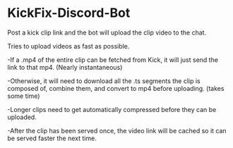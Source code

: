 # KickFix-Discord-Bot
Post a kick clip link and the bot will upload the clip video to the chat.

Tries to upload videos as fast as possible.

-If a .mp4 of the entire clip can be fetched from Kick, it will just send the link to that mp4. (Nearly instantaneous)

-Otherwise, it will need to download all the .ts segments the clip is composed of, combine them, and convert to mp4 before uploading. (takes some time)

-Longer clips need to get automatically compressed before they can be uploaded.

-After the clip has been served once, the video link will be cached so it can be served faster the next time.
